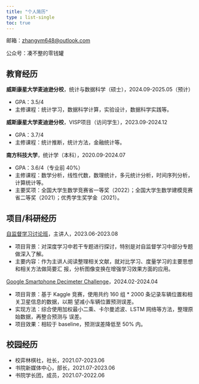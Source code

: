 ```yaml
---
title: "个人简历"
type : list-single
toc: true
---
```


邮箱：zhangym648@outlook.com

公众号：凑不整的零钱罐

## 教育经历

**威斯康星大学麦迪逊分校**，统计与数据科学（硕士），2024.09-2025.05（预计）
- GPA：3.5/4
- 主修课程：统计学习，数据科学计算，实验设计，数据科学实践等。

**威斯康星大学麦迪逊分校**，VISP项目（访问学生），2023.09-2024.12
- GPA：3.7/4
- 主修课程：统计推断，统计方法，金融统计等。

**南方科技大学**，统计学（本科），2020.09-2024.07
- GPA：3.6/4（专业前 40%）
- 主修课程：数学分析，线性代数，数理统计，多元统计分析，时间序列分析，计算统计等。
- 主要奖项：全国大学生数学竞赛省一等奖（2022）；全国大学生数学建模竞赛省二等奖（2021）；优秀学生奖学金（2021）。

## 项目/科研经历
[自监督学习讨论班](https://niusj03.github.io/23summer/docs/topics/week5/)，主讲人，2023.06-2023.08
- 项目背景：对深度学习中若干专题进行探讨，特别是对自监督学习中部分专题做深入了解。
- 主要内容：作为主讲人阅读整理相关文献，就对比学习、度量学习的主要思想和相关方法做简要汇
报，分析图像变换在增强学习效果方面的应用。

[Google Smartphone Decimeter Challenge](https://www.kaggle.com/competitions/smartphone-decimeter-2023)，2024.02-2024.04
- 项目背景：基于 Kaggle 竞赛，使用共约 160 组 * 2000 条记录车辆位置和相关卫星信息的数据，以期
望减小车辆位置预测误差。
- 实现方法：综合使用加权最小二乘、卡尔曼滤波、LSTM 网络等方法，整理原始数据，再整合预测与
误差。
- 项目效果：相较于 baseline，预测误差降低至 50% 内。

## 校园经历
- 校弈林棋社，社长，2021.07-2023.06
- 书院新媒体中心，部长，2021.07-2023.06
- 书院学长团，成员，2021.07-2022.06

